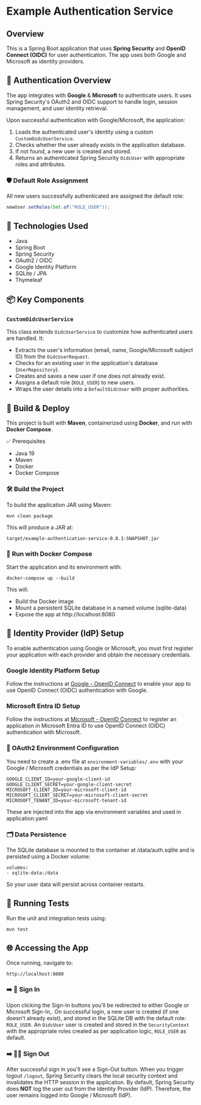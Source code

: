 # Example Authentication Service

## Overview
This is a Spring Boot application that uses **Spring Security** and **OpenID Connect (OIDC)** for user authentication. The app uses both Google and Microsoft as identity providers.

## 🔐 Authentication Overview

The app integrates with **Google** & **Microsoft** to authenticate users. It uses Spring Security's OAuth2 and OIDC support to handle login, session management, and user identity retrieval.

Upon successful authentication with Google/Microsoft, the application:

1. Loads the authenticated user's identity using a custom `CustomOidcUserService`.
2. Checks whether the user already exists in the application database.
3. If not found, a new user is created and stored.
4. Returns an authenticated Spring Security `OidcUser` with appropriate roles and attributes.

### 🛡️ Default Role Assignment
All new users successfully authenticated are assigned the default role:

```java
newUser.setRoles(Set.of("ROLE_USER"));
```

## 🧩 Technologies Used
- Java
- Spring Boot
- Spring Security
- OAuth2 / OIDC
- Google Identity Platform
- SQLite / JPA
- Thymeleaf 

## 📦 Key Components

### `CustomOidcUserService`

This class extends `OidcUserService` to customize how authenticated users are handled. It:

- Extracts the user's information (email, name, Google/Microsoft subject ID) from the `OidcUserRequest`.
- Checks for an existing user in the application's database (`UserRepository`).
- Creates and saves a new user if one does not already exist.
- Assigns a default role (`ROLE_USER`) to new users.
- Wraps the user details into a `DefaultOidcUser` with proper authorities.

## 🚀 Build & Deploy
This project is built with **Maven**, containerized using **Docker**, and run with **Docker Compose**.

✅ Prerequisites
- Java 19
- Maven
- Docker
- Docker Compose

### 🛠 Build the Project
To build the application JAR using Maven:

```code
mvn clean package
```

This will produce a JAR at:

```code
target/example-authentication-service-0.0.1-SNAPSHOT.jar
```

### 🐳 Run with Docker Compose
Start the application and its environment with:
```code
docker-compose up --build
```
This will:

- Build the Docker image
- Mount a persistent SQLite database in a named volume (sqlite-data)
- Expose the app at http://localhost:8080

## 🔧 Identity Provider (IdP) Setup
To enable authentication using Google or Microsoft, you must first register your application with each provider and obtain the necessary credentials.

### Google Identity Platform Setup
Follow the instructions at [Google - OpenID Connect](https://developers.google.com/identity/openid-connect/openid-connect) to enable your app to use OpenID Connect (OIDC) authentication with Google. 

###  Microsoft Entra ID Setup
Follow the instructions at [Microsoft - OpenID Connect](https://learn.microsoft.com/en-us/power-pages/security/authentication/openid-settings#create-an-app-registration-in-azure) to register an application in Microsoft Entra ID to use OpenID Connect (OIDC) authentication with Microsoft.

### 🔑 OAuth2 Environment Configuration
You need to create a .env file at `environment-variables/.env` with your Google / Microsoft credentials as per the IdP Setup:

```code
GOOGLE_CLIENT_ID=your-google-client-id
GOOGLE_CLIENT_SECRET=your-google-client-secret
MICROSOFT_CLIENT_ID=your-microsoft-client-id
MICROSOFT_CLIENT_SECRET=your-microsoft-client-secret
MICROSOFT_TENANT_ID=your-microsoft-tenant-id
```

These are injected into the app via environment variables and used in application.yaml

### 🗂 Data Persistence
The SQLite database is mounted to the container at /data/auth.sqlite and is persisted using a Docker volume:

```code
volumes:
- sqlite-data:/data
```
So your user data will persist across container restarts.

## 🧪 Running Tests
Run the unit and integration tests using:
```code
mvn test
```

## 🌐 Accessing the App
Once running, navigate to:

```code
http://localhost:8080
```
### ➡️ 🔐 Sign In
Upon clicking the Sign-In buttons you'll be redirected to either Google or Microsoft Sign-In,. On successful login, a new user is created (if one doesn't already exist), and stored in the SQLite DB with the default role: `ROLE_USER`.
An `OidcUser` user is created and stored in the `SecurityContext` with the appropriate roles created as per application logic, `ROLE_USER` as default.

### ➡️ 🚪👋 Sign Out
After successful sign in you'll see a Sign-Out button.
When you trigger logout `/logout`, Spring Security clears the local security context and invalidates the HTTP session in the application. By default, Spring Security does **NOT** log the user out from the Identity Provider (IdP). Therefore, the user remains logged into Google / Microsoft (IdP).